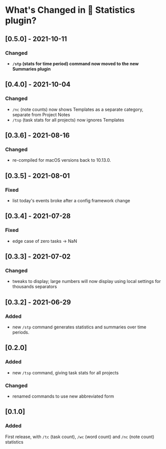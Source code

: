 # What's Changed in 🔢 Statistics plugin?
## [0.5.0] - 2021-10-11
### Changed
- **`/stp` (stats for time period) command now moved to the new Summaries plugin**

## [0.4.0] - 2021-10-04
### Changed
- `/nc` (note counts) now shows Templates as a separate category, separate from Project Notes
- `/tsp` (task stats for all projects) now ignores Templates

## [0.3.6] - 2021-08-16
### Changed
- re-compiled for macOS versions back to 10.13.0.

## [0.3.5] - 2021-08-01
### Fixed
- list today's events broke after a config framework change

## [0.3.4] - 2021-07-28
### Fixed
- edge case of zero tasks → NaN

## [0.3.3] - 2021-07-02
### Changed
- tweaks to display; large numbers will now display using local settings for thousands separators

## [0.3.2] - 2021-06-29
### Added
- new `/stp` command generates statistics and summaries over time periods.

## [0.2.0]
### Added
- new `/tsp` command, giving task stats for all projects

### Changed
- renamed commands to use new abbreviated form

## [0.1.0]
### Added
First release, with `/tc` (task count), `/wc` (word count) and `/nc` (note count) statistics
